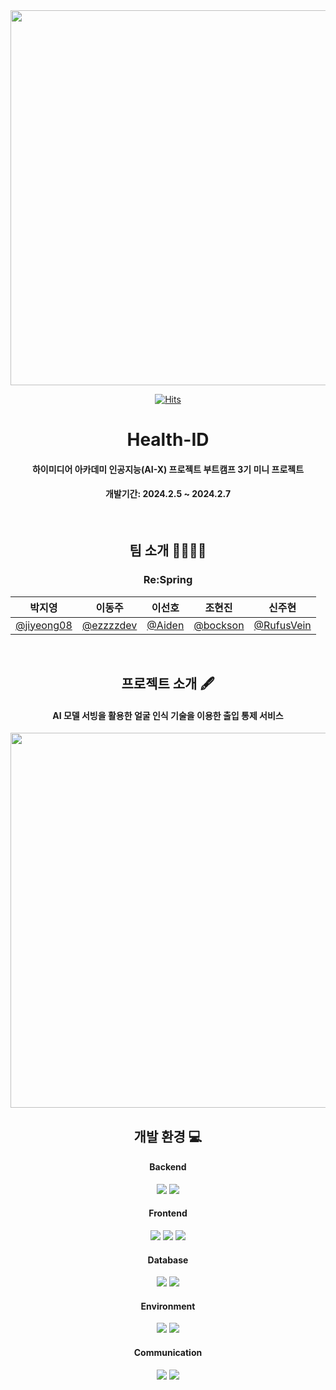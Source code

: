 
<div align="center">
	
<img src="https://github.com/Re-Spring/Health-ID/assets/140992400/5f1058f8-9424-4599-a396-31104f5aab40" width="600">

[![Hits](https://hits.seeyoufarm.com/api/count/incr/badge.svg?url=https%3A%2F%2Fgithub.com%2FRe-Spring%2FHealth-ID&count_bg=%23FFEE58&title_bg=%23555555&icon=&icon_color=%23E7E7E7&title=hits&edge_flat=false)](https://hits.seeyoufarm.com)

# Health-ID
#### 하이미디어 아카데미 인공지능(AI-X) 프로젝트 부트캠프 3기 미니 프로젝트
#### 개발기간: 2024.2.5 ~ 2024.2.7

<br/>

## 팀 소개 👨‍👨‍👧‍👧
### Re:Spring
|      박지영       |          이동주         |       이선호         |       조현진         |       신주현         |                                                                                                               
| :------------------------------------------------------------------------------: | :---------------------------------------------------------------------------------------------------------------------------------------------------: | :---------------------------------------------------------------------------------------------------------------------------------------------------------------------------------------------------: | :------------------------------------------------------------------------------: | :------------------------------------------------------------------------------: | 
|   [@jiyeong08](https://github.com/jiyeong08)   |    [@ezzzzdev](https://github.com/ezzzzdev)  | [@Aiden](https://github.com/08166)  | [@bockson](https://github.com/bockson)  | [@RufusVein](https://github.com/RufusVein)  |

<br/>

## 프로젝트 소개 🖋

#### AI 모델 서빙을 활용한 얼굴 인식 기술을 이용한 출입 통제 서비스

<img src="https://github.com/Re-Spring/Health-ID/assets/140992400/d0bc897c-595a-4cd3-94c4-7075f7797b05" width="600">


## 개발 환경 💻
#### Backend
<img src="https://img.shields.io/badge/Python-3776AB?style=flat&logo=Python&logoColor=white"/>
<img src="https://img.shields.io/badge/fastAPI-009688?style=flat&logo=fastAPI&logoColor=white"/>
	
#### Frontend
<img src="https://img.shields.io/badge/HTML-E34F26?style=flat&logo=HTML5&logoColor=white"/>
<img src="https://img.shields.io/badge/CSS-1572B6?style=flat&logo=CSS3&logoColor=white"/> 
<img src="https://img.shields.io/badge/Javascript-F7DF1E?style=flat&logo=Javascript&logoColor=white"/> 
	
#### Database
<img src="https://img.shields.io/badge/-SQLite-003B57?style=flat&logo=sqlite&logoColor=white"/>
<img src="https://img.shields.io/badge/MySQL-4479A1?style=flat&logo=MySQL&logoColor=white"/>
	
#### Environment
<img src="https://img.shields.io/badge/Intellij IDEA-000000?style=flat&logo=IntellijIDEA&logoColor=white"/> 
<img src="https://img.shields.io/badge/Visual Studio Code-007ACC?style=flat&logo=visualstudiocode&logoColor=white"/>

 
#### Communication
<img src="https://img.shields.io/badge/Notion-000000?style=flat&logo=Notion&logoColor=white"/>
<img src="https://img.shields.io/badge/GitHub-000000?style=flat&logo=Github&logoColor=white"/>

</div>
